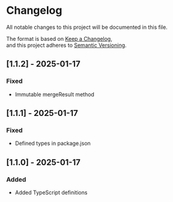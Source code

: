 # Changelog

All notable changes to this project will be documented in this file.

The format is based on [Keep a Changelog](https://keepachangelog.com/en/1.0.0/),  
and this project adheres to [Semantic Versioning](https://semver.org/spec/v2.0.0.html).

## [1.1.2] - 2025-01-17
### Fixed
- Immutable mergeResult method

## [1.1.1] - 2025-01-17
### Fixed
- Defined types in package.json

## [1.1.0] - 2025-01-17
### Added
- Added TypeScript definitions